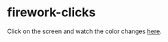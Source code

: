 # firework-clicks

Click on the screen and watch the color changes [here](https://nickanderson038.github.io/firework-clicks/).
